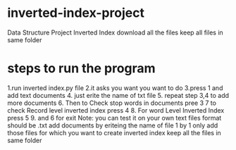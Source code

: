 # inverted-index-project
Data Structure Project Inverted Index
download all the files 
keep all files in same folder
# steps to run the program
1.run inverted index.py file 
2.it asks you want you want to do 
3.press 1 and add text documents
4. just erite the name of txt file
5. repeat step 3,4 to add more documents
6. Then to Check stop words in documents pree 3
7 to check Record level inverted index press 4
8. For word Level Inverted Index press 5 
9. and 6 for exit
Note: you can test it on your own text files format should be .txt add documents by eriteing the name of file 1 by 1 only add those files for which you want to create inverted index keep all the files in same folder
